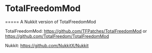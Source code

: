 # TotalFreedomMod
=====
A Nukkit version of TotalFreedomMod

TotalFreedomMod: https://github.com/TFPatches/TotalFreedomMod or https://github.com/TotalFreedom/TotalFreedomMod

Nukkit: https://github.com/NukkitX/Nukkit